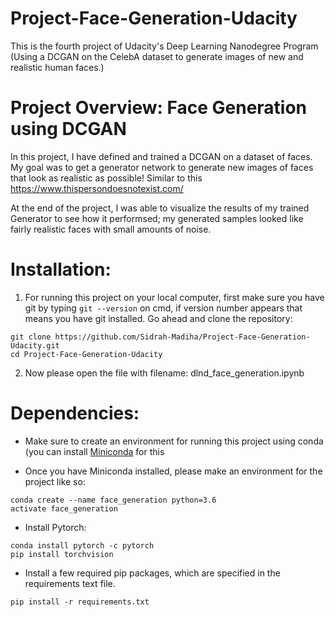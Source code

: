 # Project-Face-Generation-Udacity
This is the fourth project of Udacity's Deep Learning Nanodegree Program (Using a DCGAN on the CelebA dataset to generate images of new and realistic human faces.)

# Project Overview: Face Generation using DCGAN
In this project, I have defined and trained a DCGAN on a dataset of faces. My goal was to  get a generator network to generate new images of faces that look as realistic as possible! Similar to this https://www.thispersondoesnotexist.com/

At the end of the project, I was able to visualize the results of my trained Generator to see how it performsed; my generated samples looked like fairly realistic faces with small amounts of noise.

# Installation:

1. For running this project on your local computer, first make sure you have git by typing `git --version` on cmd, if version number appears that means you have git installed. Go ahead and clone the repository:

```
git clone https://github.com/Sidrah-Madiha/Project-Face-Generation-Udacity.git
cd Project-Face-Generation-Udacity
```
2. Now please open the file with filename: dlnd_face_generation.ipynb


# Dependencies:

- Make sure to create an environment for running this project using conda (you can install [Miniconda](http://conda.pydata.org/miniconda.html) for this

- Once you have Miniconda installed, please make an environment for the project like so: 
```
conda create --name face_generation python=3.6
activate face_generation
```
- Install Pytorch: 
```
conda install pytorch -c pytorch
pip install torchvision
```

- Install a few required pip packages, which are specified in the requirements text file.

`pip install -r requirements.txt`
